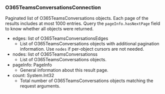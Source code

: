 ### O365TeamsConversationsConnection
Paginated list of O365TeamsConversations objects. Each page of the results includes at most 1000 entries. Query the `pageInfo.hasNextPage` field to know whether all objects were returned.

- edges: list of O365TeamsConversationsEdges
  - List of O365TeamsConversations objects with additional pagination information. Use `nodes` if per-object cursors are not needed.
- nodes: list of O365TeamsConversationss
  - List of O365TeamsConversations objects.
- pageInfo: PageInfo
  - General information about this result page.
- count: System.Int32
  - Total number of O365TeamsConversations objects matching the request arguments.
